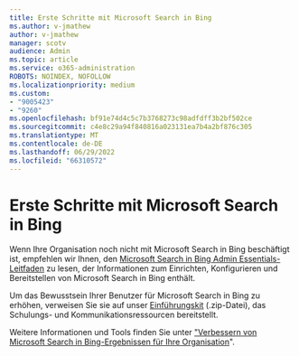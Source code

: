 ```yaml
---
title: Erste Schritte mit Microsoft Search in Bing
ms.author: v-jmathew
author: v-jmathew
manager: scotv
audience: Admin
ms.topic: article
ms.service: o365-administration
ROBOTS: NOINDEX, NOFOLLOW
ms.localizationpriority: medium
ms.custom:
- "9005423"
- "9260"
ms.openlocfilehash: bf91e74d4c5c7b3768273c98adfdff3b2bf502ce
ms.sourcegitcommit: c4e8c29a94f840816a023131ea7b4a2bf876c305
ms.translationtype: MT
ms.contentlocale: de-DE
ms.lasthandoff: 06/29/2022
ms.locfileid: "66310572"
---
```

# <a name="get-started-with-microsoft-search-in-bing"></a>Erste Schritte mit Microsoft Search in Bing

Wenn Ihre Organisation noch nicht mit Microsoft Search in Bing beschäftigt ist, empfehlen wir Ihnen, den [Microsoft Search in Bing Admin Essentials-Leitfaden](https://go.microsoft.com/fwlink/p/?linkid=2127979) zu lesen, der Informationen zum Einrichten, Konfigurieren und Bereitstellen von Microsoft Search in Bing enthält.

Um das Bewusstsein Ihrer Benutzer für Microsoft Search in Bing zu erhöhen, verweisen Sie sie auf unser [Einführungskit](https://go.microsoft.com/fwlink/p/?LinkID=2114710) (.zip-Datei), das Schulungs- und Kommunikationsressourcen bereitstellt.

Weitere Informationen und Tools finden Sie unter ["Verbessern von Microsoft Search in Bing-Ergebnissen für Ihre Organisation](https://go.microsoft.com/fwlink/?linkid=2152022)".
